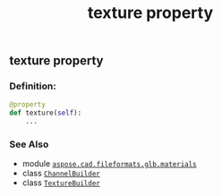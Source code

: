 ﻿---
title: texture property
second_title: Aspose.CAD for Python via .NET API References
description: 
type: docs
weight: 100
url: /python-net/aspose.cad.fileformats.glb.materials/channelbuilder/texture/
is_root: false
---

## texture property

### Definition:
```python
@property
def texture(self):
    ...
```

### See Also
* module [`aspose.cad.fileformats.glb.materials`](../../)
* class [`ChannelBuilder`](/cad/python-net/aspose.cad.fileformats.glb.materials/channelbuilder)
* class [`TextureBuilder`](/cad/python-net/aspose.cad.fileformats.glb.materials/texturebuilder)
